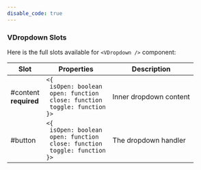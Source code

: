 ```yaml
---
disable_code: true
---
```


### VDropdown Slots

Here is the full slots available for `<VDropdown />` component:

| Slot                       | Properties                                                                                                                                   | Description            |
| -------------------------- | -------------------------------------------------------------------------------------------------------------------------------------------- | ---------------------- |
| #content<br />**required** | <span class="is-array">`<{`<br />` isOpen: boolean`<br />` open: function`<br />` close: function`<br />` toggle: function`<br />`}>`</span> | Inner dropdown content |
| #button                    | <span class="is-array">`<{`<br />` isOpen: boolean`<br />` open: function`<br />` close: function`<br />` toggle: function`<br />`}>`</span> | The dropdown handler   |
